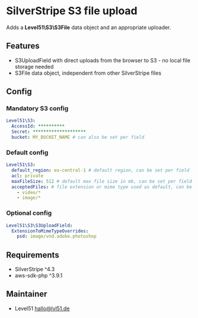 # SilverStripe S3 file upload
Adds a **Level51\S3\S3File** data object and an appropriate uploader.

## Features
- S3UploadField with direct uploads from the browser to S3 - no local file storage needed
- S3File data object, independent from other SilverStripe files

## Config
### Mandatory S3 config
```yaml
Level51\S3:
  AccessId: **********
  Secret: ********************
  bucket: MY_BUCKET_NAME # can also be set per field
```

### Default config
```yaml
Level51\S3:
  default_region: eu-central-1 # default region, can be set per field
  acl: private
  maxFileSize: 512 # default max file size in mb, can be set per field 
  acceptedFiles: # file extension or mime type used as default, can be set per field
    - video/*
    - image/*
```

### Optional config
```yaml
Level51\S3\S3UploadField:
  ExtensionToMimeTypeOverrides:
    psd: image/vnd.adobe.photoshop
```

## Requirements
- SilverStripe ^4.3
- aws-sdk-php ^3.9.1

## Maintainer
- Level51 <hallo@lvl51.de>
